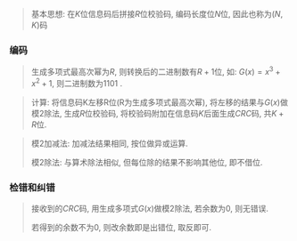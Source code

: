 > 基本思想: 在$K$位信息码后拼接$R$位校验码, 编码长度位$N$位, 因此也称为($N$, $K$)码

### 编码

> 生成多项式最高次幂为$R$, 则转换后的二进制数有$R+1$位, 如: $G(x) = x^3 + x^2 + 1$, 则二进制数为$1101$ .



> 计算: 将信息码K左移R位(R为生成多项式最高次幂), 将左移的结果与$G(x)$做模2除法, 生成$R$位校验码, 将校验码附加在信息码$K$后面生成$CRC$码, 共$K+R$位.



> 模2加减法: 加减法结果相同, 按位做异或运算.
>
> 模2除法: 与算术除法相似, 但每位除的结果不影响其他位, 即不借位.



### 检错和纠错

> 接收到的$CRC$码, 用生成多项式$G(x)$做模2除法, 若余数为0, 则无错误.
>
> 若得到的余数不为0, 则改余数即是出错位, 取反即可.